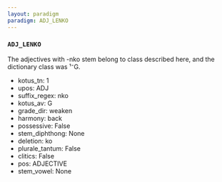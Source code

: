 ```yaml
---
layout: paradigm
paradigm: ADJ_LENKO
---
```

### ` ADJ_LENKO `

The adjectives with -nko stem belong to class described here, and the dictionary class was ¹⁻G.
* kotus_tn: 1
* upos: ADJ
* suffix_regex: nko
* kotus_av: G
* grade_dir: weaken
* harmony: back
* possessive: False
* stem_diphthong: None
* deletion: ko
* plurale_tantum: False
* clitics: False
* pos: ADJECTIVE
* stem_vowel: None
